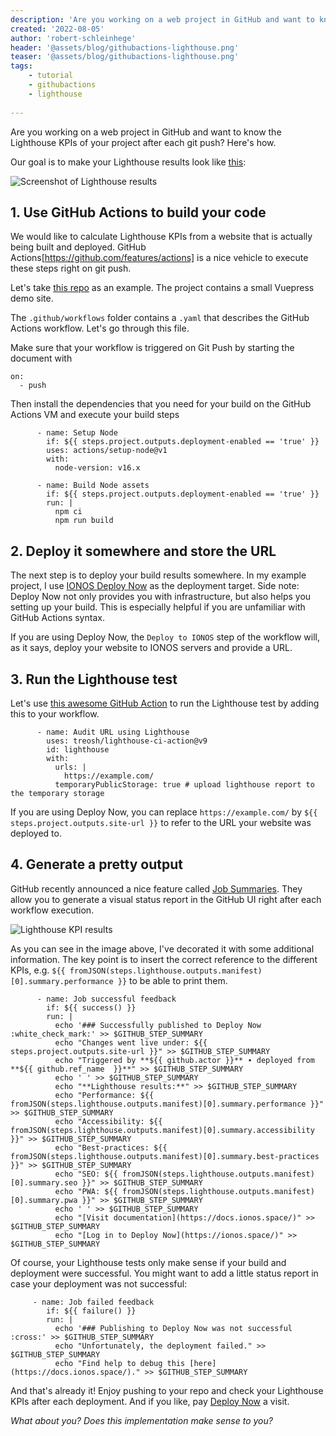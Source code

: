 ```yaml
---
description: 'Are you working on a web project in GitHub and want to know the Lighthouse KPIs of your project after each git push? Here's how.'
created: '2022-08-05'
author: 'robert-schleinhege'
header: '@assets/blog/githubactions-lighthouse.png'
teaser: '@assets/blog/githubactions-lighthouse.png'
tags:
    - tutorial
    - githubactions
    - lighthouse
    
---
```


Are you working on a web project in GitHub and want to know the Lighthouse KPIs of your project after each git push? Here's how.

Our goal is to make your Lighthouse results look like [this](https://github.com/Robert95Sch/lighthouse-action-demo/actions/runs/2803566749):

![Screenshot of Lighthouse results](@assets/blog/screenshot-lighthouse-1.png)

## 1. Use GitHub Actions to build your code 
We would like to calculate Lighthouse KPIs from a website that is actually being built and deployed. GitHub Actions[https://github.com/features/actions] is a nice vehicle to execute these steps right on git push. 

Let's take [this repo](https://github.com/Robert95Sch/lighthouse-action-demo) as an example. The project contains a small Vuepress demo site. 

The `.github/workflows` folder contains a `.yaml` that describes the GitHub Actions workflow. Let's go through this file.

Make sure that your workflow is triggered on Git Push by starting the document with

```
on:
  - push
```

Then install the dependencies that you need for your build on the GitHub Actions VM and execute your build steps 

```
      - name: Setup Node
        if: ${{ steps.project.outputs.deployment-enabled == 'true' }}
        uses: actions/setup-node@v1
        with:
          node-version: v16.x

      - name: Build Node assets
        if: ${{ steps.project.outputs.deployment-enabled == 'true' }}
        run: |
          npm ci
          npm run build

```

## 2. Deploy it somewhere and store the URL
The next step is to deploy your build results somewhere. In my example project, I use [IONOS Deploy Now](https://www.ionos.com/hosting/deploy-now) as the deployment target. Side note: Deploy Now not only provides you with infrastructure, but also helps you setting up your build. This is especially helpful if you are unfamiliar with GitHub Actions syntax. 

If you are using Deploy Now, the `Deploy to IONOS` step of the workflow will, as it says, deploy your website to IONOS servers and provide a URL. 

## 3. Run the Lighthouse test
Let's use [this awesome GitHub Action](https://github.com/marketplace/actions/lighthouse-ci-action) to run the Lighthouse test by adding this to your workflow.

```
      - name: Audit URL using Lighthouse
        uses: treosh/lighthouse-ci-action@v9
        id: lighthouse
        with:
          urls: |
            https://example.com/
          temporaryPublicStorage: true # upload lighthouse report to the temporary storage
```

If you are using Deploy Now, you can replace `https://example.com/` by `${{ steps.project.outputs.site-url }}` to refer to the URL your website was deployed to. 

## 4. Generate a pretty output 
GitHub recently announced a nice feature called [Job Summaries](https://github.blog/2022-05-09-supercharging-github-actions-with-job-summaries/). They allow you to generate a visual status report in the GitHub UI right after each workflow execution.

![Lighthouse KPI results](@assets/blog/screenshot-lighthouse-2.png)

As you can see in the image above, I've decorated it with some additional information. The key point is to insert the correct reference to the different KPIs, e.g. `${{ fromJSON(steps.lighthouse.outputs.manifest)[0].summary.performance }}` to be able to print them. 

```
      - name: Job successful feedback
        if: ${{ success() }}
        run: |
          echo '### Successfully published to Deploy Now :white_check_mark:' >> $GITHUB_STEP_SUMMARY
          echo "Changes went live under: ${{ steps.project.outputs.site-url }}" >> $GITHUB_STEP_SUMMARY
          echo "Triggered by **${{ github.actor	}}** ∙ deployed from **${{ github.ref_name	}}**" >> $GITHUB_STEP_SUMMARY
          echo ' ' >> $GITHUB_STEP_SUMMARY
          echo "**Lighthouse results:**" >> $GITHUB_STEP_SUMMARY
          echo "Performance: ${{ fromJSON(steps.lighthouse.outputs.manifest)[0].summary.performance }}" >> $GITHUB_STEP_SUMMARY
          echo "Accessibility: ${{ fromJSON(steps.lighthouse.outputs.manifest)[0].summary.accessibility }}" >> $GITHUB_STEP_SUMMARY
          echo "Best-practices: ${{ fromJSON(steps.lighthouse.outputs.manifest)[0].summary.best-practices }}" >> $GITHUB_STEP_SUMMARY
          echo "SEO: ${{ fromJSON(steps.lighthouse.outputs.manifest)[0].summary.seo }}" >> $GITHUB_STEP_SUMMARY
          echo "PWA: ${{ fromJSON(steps.lighthouse.outputs.manifest)[0].summary.pwa }}" >> $GITHUB_STEP_SUMMARY
          echo ' ' >> $GITHUB_STEP_SUMMARY
          echo "[Visit documentation](https://docs.ionos.space/)" >> $GITHUB_STEP_SUMMARY
          echo "[Log in to Deploy Now](https://ionos.space/)" >> $GITHUB_STEP_SUMMARY
```

Of course, your Lighthouse tests only make sense if your build and deployment were successful. You might want to add a little status report in case your deployment was not successful: 

```
     - name: Job failed feedback
        if: ${{ failure() }}
        run: |
          echo '### Publishing to Deploy Now was not successful :cross:' >> $GITHUB_STEP_SUMMARY
          echo "Unfortunately, the deployment failed." >> $GITHUB_STEP_SUMMARY
          echo "Find help to debug this [here](https://docs.ionos.space/)." >> $GITHUB_STEP_SUMMARY
```
And that's already it! Enjoy pushing to your repo and check your Lighthouse KPIs after each deployment. And if you like, pay [Deploy Now](https://docs.ionos.space/) a visit. 

_What about you? Does this implementation make sense to you?_




